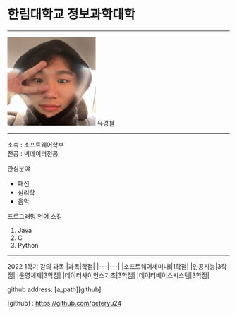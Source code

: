 # 한림대학교 정보과학대학 
---
<img src=IMG_8332.JPG height=200 width=200>
유경철

---

소속 : 소프트웨어학부   
전공 : 빅데이터전공

관심분야
* 패션
* 심리학
* 음악

프로그래밍 언어 스킬
1. Java
2. C
3. Python

----------------

2022 1학기 강의 과목
|과목|학점|
|---|---|
|소프트웨어세미나I|1학점|
|인공지능|3학점|
|운영체제|3학점|
|데이터사이언스기초|3학점|
|데이터베이스시스템|3학점|

github address: [a_path][github]


[github] : https://github.com/peteryu24

